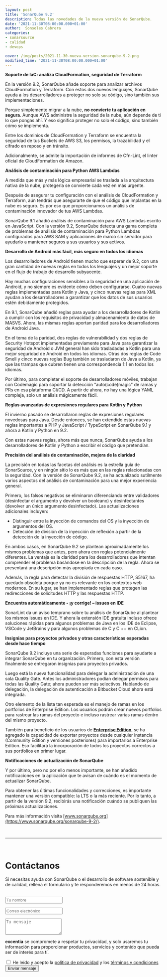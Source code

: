 ```yaml
---
layout: post
title: 'SonarQube 9.2'
description: Todas las novedades de la nueva versión de SonarQube.
date: '2021-11-30T08:00:00.000+01:00'
author:  Sonsoles Cabrera
categories: 
- sonarsource
- calidad
- devops

cover: /img/posts/2021-11-30-nueva-version-sonarqube-9-2.png
modified_time: '2021-11-30T08:00:00.000+01:00'
---
```



**Soporte de IaC: analiza CloudFormation, seguridad de Terraform** 

En la versión 9.2, SonarQube añade soporte para analizar archivos CloudFormation y Terraform. Con estos dos nuevos lenguajes, SonarQube ayuda a los desarrolladores a proteger no solo su código, sino también sus implementaciones. 

Porque simplemente migrar a la nube, **no convierte tu aplicación en segura**. Aunque AWS administre la seguridad de la nube, aún depende de ti lo que pongas ahí. Y eso significa proteger no solo el código, sino también cómo se implementa. 

Entre los dominios de CloudFormation y Terraform se encuentra la seguridad de tus Buckets de AWS S3, los permisos, la trazabilidad y el cifrado en reposo y en tránsito. 

Adicionalmente, se admite la importación de informes de Cfn-Lint, el linter oficial de CloudFormation de Amazon.

**Análisis de contaminación para Python AWS Lambdas**

A medida que más y más lógica empresarial se traslada a la arquitectura nativa de la nube, protegerla se convierte cada vez en más urgente. 

Después de asegurar tu configuración con el análisis de CloudFormation y Terraform, aún tendrás que asegurarte de que el código que implantas en la nube es seguro. Es por eso que proporcionamos un análisis de contaminación innovador de tus AWS Lambdas. 

SonarQube 9.1 añadió análisis de contaminación para AWS Lambdas escrito en JavaScript. Con la versión 9.2, SonarQube detecta una gama completa de problemas de análisis de contaminación para Python Lambdas configurados para AWS SAM y aplicaciones de marco sin servidor para ayudarlo a mantener seguros a sus usuarios y sus activos.

**Desarrollo de Android más fácil, más seguro en todos los idiomas**

Los desarrolladores de Android tienen mucho que esperar de 9.2, con una gran cantidad de nuevas reglas en todos los lenguajes y un mejor soporte en el flujo de trabajo de desarrollo subyacente.

Hay muchas configuraciones sensibles a la seguridad en una aplicación de Android, y no siempre es evidente cómo deben configurarse. Cuatro nuevas reglas implementadas para Kotlin y Java, y cinco nuevas reglas para XML ayudan a los desarrolladores a garantizar que los datos de sus usuarios estén debidamente protegidos.

En 9.1, SonarQube añadió reglas para ayudar a los desarrolladores de Kotlin a cumplir con los requisitos de privacidad y almacenamiento de datos de MASVS. Ahora, las mismas reglas aportan paridad para los desarrolladores de Android Java.

En el tema de la paridad, dos reglas de vulnerabilidad y dos reglas de Security Hotspot implementadas previamente para Java para garantizar la seguridad de Android o JVM general han sido trasladadas a Kotlin para una mejor seguridad de Android en todos los idiomas. Otras dos reglas de Code Smell y cinco nuevas reglas Bug también se trasladaron de Java a Kotlin, ya que las trampas que cubren tienen una correspondencia 1:1 en todos los idiomas.

Por último, para completar el soporte de desarrolladores móviles, trabajan con Codemagic para soportar la detección “auto(code)magic" de ramas y PRs en esa plataforma CI/CD. A partir de ahora, no hay una lógica YAML compleja, solo un análisis mágicamente fácil.

**Reglas avanzadas de expresiones regulares para Kotlin y Python**

El invierno pasado se desarrollaron reglas de expresiones regulares novedosas para Java. Desde entonces, se han extendido estas nuevas reglas importantes a PHP y JavaScript / TypeScript en SonarQube 9.1 y ahora a Kotlin y Python en 9.2. 

Con estas nuevas reglas, ahora más que nunca, SonarQube ayuda a los desarrolladores de Kotlin y Python a escribir el código que pretendían.

**Precisión del análisis de contaminación, mejora de la claridad**

La precisión en todas las facetas del análisis es la estrella guía de SonarSource, y en ningún sitio lo es más que en las reglas relacionadas con la seguridad. Con la versión de SonarQube 9.2, se ha actualizado sutilmente varios aspectos del análisis de contaminación para una mejor experiencia general. 

Primero, los falsos negativos se eliminaron diferenciando entre validadores (desinfectar el argumento y devolver un booleano) y desinfectantes (devolver un único argumento desinfectado). Las actualizaciones adicionales incluyen:

-   Distinguir entre la inyección de comandos del OS y la inyección de argumentos del OS.
-   Detección de división de la inyección de reflexión a partir de la detección de la inyección de código.

En ambos casos, en SonarQube 9.2 se plantean aproximadamente los mismos problemas que antes, pero ahora con reglas potencialmente diferentes. La ventaja es la claridad para los desarrolladores que intentan comprender el problema basándose en la descripción de la regla. Ahora se presentará una descripción más apropiada en cada caso.

Además, la regla para detectar la división de respuestas HTTP, S5167, ha quedado obsoleta porque ya no es relevante en los contextos web modernos. En su lugar, se han implementado reglas que protegen las redirecciones de solicitudes HTTP y las respuestas HTTP.

**Encuentra automáticamente - ¡y corrige! – issues en IDE**

SonarLint da un aviso temprano sobre tu análisis de SonarQube al plantear los mismos issues en IDE. Y ahora la extensión IDE gratuita incluso ofrece soluciones rápidas para algunos problemas de Java en los IDE de Eclipse, VSCode y JetBrains y para algunos problemas de C y C ++ en CLion.

**Insignias para proyectos privados y otras características esperadas desde hace tiempo**

SonarQube 9.2 incluye una serie de esperadas funciones para ayudarte a integrar SonarQube en tu organización. Primero, con esta versión finalmente se entregaron insignias para proyectos privados. 

Luego está la nueva funcionalidad para delegar la administración de una sola Quality Gate. Antes los administradores podían delegar permisos para todas las Quality Gate; ahora pueden ser más selectivos. Hablando de delegación, la delegación de autenticación a Bitbucket Cloud ahora está integrada.

Otro elemento de la lista tan esperada es el manejo de ramas en los portfolios de Enterprise Edition. Los usuarios podrán crear nuevos portfolios para rastrear las ramas del proyecto e incluso rastrear varias ramas dentro del mismo proyecto. 

También para beneficio de los usuarios de [**Enterprise Edition**](/sonarqube-enterprise-edition), se ha agregado la capacidad de exportar proyectos desde cualquier instancia (Community Edition y versiones posteriores) para importarlos a Enterprise Edition. Eso facilitará la incorporación de todos los proyectos correctos a sus portfolios en primer lugar.

**Notificaciones de actualización de SonarQube**

Y por último, pero no por ello menos importante, se han añadido notificaciones en la aplicación que te avisan de cuándo es el momento de actualizar SonarQube. 

Para obtener las últimas funcionalidades y correcciones, es importante mantener una versión compatible: la LTS o la más reciente. Por lo tanto, a partir de la versión 9.2, recibirás una notificación cuándo se publiquen las próximas actualizaciones.

Para más información visita [www.sonarqube.org](https://www.sonarqube.org/sonarqube-9-2/).



<br/>
<hr>
<br/>
<!--Calidad de Software Contact Form-->
<div id="contact-form">
	<h1>Contáctanos</h1>
	<p>Si necesitas ayuda con SonarQube o el desarrollo de software sostenible y de calidad, rellena el formulario y te responderemos en menos de 24 horas.</p>
<br/>
        <form action="https://formspree.io/f/xaygrdqg" method="POST">
          <div class="col-md-12 col-sm-12">
            <div class="row control-group">
              <div class="form-group col-xs-12 floating-label-form-group controls">
                <input type="text" name="name" class="form-control" placeholder="Tu nombre" id="name" required data-validation-required-message="Por favor escribe tu nombre.">
                <p class="help-block text-danger"></p>
              </div>
            </div>
            <div class="row control-group">
              <div class="form-group col-xs-12 floating-label-form-group controls">
                <input type="email" name="email" class="form-control" placeholder="Correo electrónico" id="email" required data-validation-required-message="Por favor escribe tu dirección de correo.">
                <p class="help-block text-danger"></p>
              </div>
            </div>
            <div>
              <input type="text" name="_gotcha" style="display:none"/>
            </div>
            <div class="row control-group">
              <div class="form-group-2 col-xs-12 floating-label-form-group controls">
                <textarea name="message" class="form-control" rows="3" placeholder="Tu mensaje" id="message" required
                          data-validation-required-message="Por favor escribe un mensaje."></textarea>
                <p class="help-block text-danger"></p>
              </div>
            </div>
            <div class="row control-group">
              <div class="form-group col-xs-12 floating-label-form-group controls">
                <p><strong>excentia</strong> se compromete a respetar tu privacidad, y solo usaremos tu información para proporcionar productos, servicios y contenido que pueda ser de interés para tí.</p>
                <input type="checkbox" name="agreement" class="form-check-input" id="agreement" value="accept" required data-validation-required-message="Por favor lee y acepta la política de privacidad y los términos y condiciones">
                <label class="form-check-label" for="agreement">He leído y acepto la <a href="https://www.excentia.es/privacy" target="_blank">política de privacidad</a> y los <a href="https://www.excentia.es/pdf/excentia-terms-and-conditions.pdf" target="_blank">términos y condiciones</a></label>
              </div>
            </div>
            <div id="success"></div>
            <div class="block">
              <button type="submit" class="btn btn-warning btn-xl">Enviar mensaje</button>
            </div>
          </div>
        </form>

</div>


